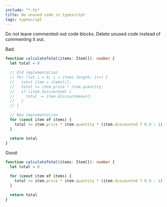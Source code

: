 ```yaml
---
include: "*.ts"
title: No unused code in typescript
tags: typescript
---
```


Do not leave commented-out code blocks. Delete unused code instead of commenting it out.

Bad:

```typescript
function calculateTotal(items: Item[]): number {
  let total = 0

  // Old implementation
  // for (let i = 0; i < items.length; i++) {
  //   const item = items[i];
  //   total += item.price * item.quantity;
  //   if (item.discounted) {
  //     total -= item.discountAmount;
  //   }
  // }

  // New implementation
  for (const item of items) {
    total += item.price * item.quantity * (item.discounted ? 0.9 : 1)
  }

  return total
}
```

Good:

```typescript
function calculateTotal(items: Item[]): number {
  let total = 0

  for (const item of items) {
    total += item.price * item.quantity * (item.discounted ? 0.9 : 1)
  }

  return total
}
```
